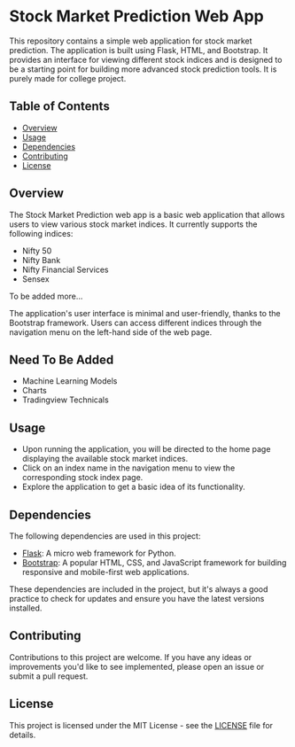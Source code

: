 # Stock Market Prediction Web App

This repository contains a simple web application for stock market prediction. The application is built using Flask, HTML, and Bootstrap. It provides an interface for viewing different stock indices and is designed to be a starting point for building more advanced stock prediction tools. It is purely made for college project.

## Table of Contents

- [Overview](#overview)
- [Usage](#usage)
- [Dependencies](#dependencies)
- [Contributing](#contributing)
- [License](#license)

## Overview

The Stock Market Prediction web app is a basic web application that allows users to view various stock market indices. It currently supports the following indices:

- Nifty 50
- Nifty Bank
- Nifty Financial Services
- Sensex

To be added more...

The application's user interface is minimal and user-friendly, thanks to the Bootstrap framework. Users can access different indices through the navigation menu on the left-hand side of the web page.

## Need To Be Added

- Machine Learning Models
- Charts
- Tradingview Technicals

## Usage

- Upon running the application, you will be directed to the home page displaying the available stock market indices.
- Click on an index name in the navigation menu to view the corresponding stock index page.
- Explore the application to get a basic idea of its functionality.

## Dependencies

The following dependencies are used in this project:

- [Flask](https://flask.palletsprojects.com/en/2.1.x/): A micro web framework for Python.
- [Bootstrap](https://getbootstrap.com/): A popular HTML, CSS, and JavaScript framework for building responsive and mobile-first web applications.

These dependencies are included in the project, but it's always a good practice to check for updates and ensure you have the latest versions installed.

## Contributing

Contributions to this project are welcome. If you have any ideas or improvements you'd like to see implemented, please open an issue or submit a pull request.

## License

This project is licensed under the MIT License - see the [LICENSE](LICENSE) file for details.
